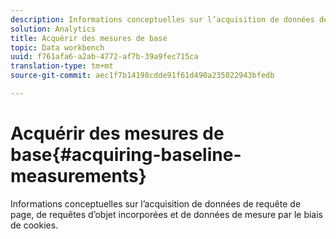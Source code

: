 ```yaml
---
description: Informations conceptuelles sur l’acquisition de données de requête de page, de requêtes d’objet incorporées et de données de mesure par le biais de cookies.
solution: Analytics
title: Acquérir des mesures de base
topic: Data workbench
uuid: f761afa6-a2ab-4772-af7b-39a9fec715ca
translation-type: tm+mt
source-git-commit: aec1f7b14198cdde91f61d490a235022943bfedb

---
```



# Acquérir des mesures de base{#acquiring-baseline-measurements}

Informations conceptuelles sur l’acquisition de données de requête de page, de requêtes d’objet incorporées et de données de mesure par le biais de cookies.

